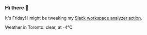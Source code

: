 ### Hi there :wave:

It's Friday! I might be tweaking my [Slack workspace analyzer action](https://github.com/bewuethr/slack-analyzer).

Weather in Toronto: clear, at -4°C.
